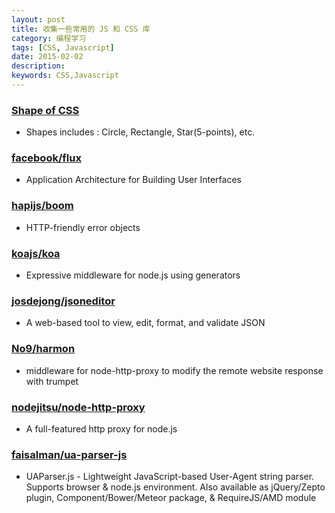 ```yaml
---
layout: post
title: 收集一些常用的 JS 和 CSS 库
category: 编程学习
tags: [CSS, Javascript]
date: 2015-02-02
description:
keywords: CSS,Javascript
---
```


### [Shape of CSS](http://css-tricks.com/examples/ShapesOfCSS/)

* Shapes includes : Circle, Rectangle, Star(5-points), etc.

### [facebook/flux](https://github.com/facebook/flux)

* Application Architecture for Building User Interfaces

### [hapijs/boom](https://github.com/hapijs/boom)

* HTTP-friendly error objects


### [koajs/koa](https://github.com/koajs/koa)

* Expressive middleware for node.js using generators

### [josdejong/jsoneditor](https://github.com/josdejong/jsoneditor)

* A web-based tool to view, edit, format, and validate JSON


### [No9/harmon](https://github.com/No9/harmon)

* middleware for node-http-proxy to modify the remote website response with trumpet

### [nodejitsu/node-http-proxy](https://github.com/nodejitsu/node-http-proxy)

* A full-featured http proxy for node.js

### [faisalman/ua-parser-js](https://github.com/faisalman/ua-parser-js)

* UAParser.js - Lightweight JavaScript-based User-Agent string parser. Supports browser & node.js environment. Also available as jQuery/Zepto plugin, Component/Bower/Meteor package, & RequireJS/AMD module


